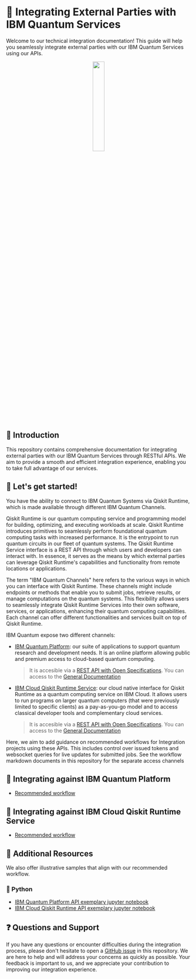 # 🚀 Integrating External Parties with IBM Quantum Services

Welcome to our technical integration documentation! This guide will help you seamlessly integrate external parties with our IBM Quantum Services using our APIs.

<p align="center" width="100%">
    <img width="25%" src="https://cdn-icons-png.flaticon.com/512/11083/11083235.png"> 
</p>

## 📖 Introduction

This repository contains comprehensive documentation for integrating external parties with our IBM Quantum Services through RESTful APIs. We aim to provide a smooth and efficient integration experience, enabling you to take full advantage of our services.

## 🌟 Let's get started! 

You have the ability to connect to IBM Quantum Systems via Qiskit Runtime, which is made available through different IBM Quantum Channels.

Qiskit Runtime is our quantum computing service and programming model for building, optimizing, and executing workloads at scale. Qiskit Runtime introduces primitives to seamlessly perform foundational quantum computing tasks with increased performance. It is the entrypoint to run quantum circuits in our fleet of quantum systems. The Qiskit Runtime Service interface is a REST API through which users and developers can interact with. In essence, it serves as the means by which external parties can leverage Qiskit Runtime's capabilities and functionality from remote locations or applications.

The term "IBM Quantum Channels" here refers to the various ways in which you can interface with Qiskit Runtime. These channels might include endpoints or methods that enable you to submit jobs, retrieve results, or manage computations on the quantum systems. This flexibility allows users to seamlessly integrate Qiskit Runtime Services into their own software, services, or applications, enhancing their quantum computing capabilities. Each channel can offer different functionalities and services built on top of Qiskit Runtime.

IBM Quantum expose two different channels:

* [IBM Quantum Platform](https://quantum-computing.ibm.com/): our suite of applications to support quantum research and development needs. It is an online platform allowing public and premium access to cloud-based quantum computing.
     > It is accesible via a [REST API with Open Specifications](https://runtime-us-east.quantum-computing.ibm.com/openapi#/). You can access to the [General Documentation](https://docs.quantum-computing.ibm.com/api/runtime)

* [IBM Cloud Qiskit Runtime Service](https://cloud.ibm.com/quantum): our cloud native interface for Qiskit Runtime as a quantum computing service on IBM Cloud. It allows users to run programs on larger quantum computers (that were previously limited to specific clients) as a pay-as-you-go model and to access classical developer tools and complementary cloud services.
     > It is accesible via a [REST API with Open Specifications](https://us-east.quantum-computing.cloud.ibm.com/openapi/). You can access to the [General Documentation](https://cloud.ibm.com/apidocs/quantum-computing)

 Here, we aim to add guidance on recommended workflows for Integration projects using these APIs. This includes control over issued tokens and websocket queries for live updates for submitted jobs. See the workflow markdown documents in this repository for the separate access channels

## 🔌 Integrating against IBM Quantum Platform

 * [Recommended workflow](/workflow_IBM_Quantum_Platform.md)


## 🔌 Integrating against IBM Cloud Qiskit Runtime Service

 * [Recommended workflow](/workflow_IBM_Cloud.md)

## 📖 Additional Resources

We also offer illustrative samples that align with our recommended workflow.

### 🐍 Python

 * [IBM Quantum Platform API exemplary jupyter notebook](/api-example-notebooks/rest_api_qasm_job.ipynb)
 * [IBM Cloud Qiskit Runtime API exemplary jupyter notebook](/api-example-notebooks/rest_api_qasm_cloud.ipynb)

## ❓ Questions and Support

If you have any questions or encounter difficulties during the integration process, please don't hesitate to open a [GitHub issue](https://github.ibm.com/Partnership-Integration/technical-integration-guidance/issues/new/choose) in this repository. We are here to help and will address your concerns as quickly as possible. Your feedback is important to us, and we appreciate your contribution to improving our integration experience.


